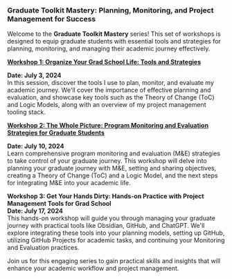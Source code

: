 ### Graduate Toolkit Mastery: Planning, Monitoring, and Project Management for Success

Welcome to the **Graduate Toolkit Mastery** series! This set of workshops is designed to equip graduate students with essential tools and strategies for planning, monitoring, and managing their academic journey effectively. 

[**Workshop 1: Organize Your Grad School Life: Tools and Strategies** ](https://github.com/damian-romero/my-presentations/tree/main/concordia-mastering-your-grad-journey-program/part-1)
 
**Date: July 3, 2024**  
In this session, discover the tools I use to plan, monitor, and evaluate my academic journey. We'll cover the importance of effective planning and evaluation, and showcase key tools such as the Theory of Change (ToC) and Logic Models, along with an overview of my project management tooling stack.

[**Workshop 2: The Whole Picture: Program Monitoring and Evaluation Strategies for Graduate Students**](https://github.com/damian-romero/my-presentations/tree/main/concordia-mastering-your-grad-journey-program/part-2)
 
**Date: July 10, 2024**  
Learn comprehensive program monitoring and evaluation (M&E) strategies to take control of your graduate journey. This workshop will delve into planning your graduate journey with M&E, setting and sharing objectives, creating a Theory of Change (ToC) and a Logic Model, and the next steps for integrating M&E into your academic life.

**Workshop 3: Get Your Hands Dirty: Hands-on Practice with Project Management Tools for Grad School**  
**Date: July 17, 2024**  
This hands-on workshop will guide you through managing your graduate journey with practical tools like Obsidian, GitHub, and ChatGPT. We'll explore integrating these tools into your planning models, setting up GitHub, utilizing GitHub Projects for academic tasks, and continuing your Monitoring and Evaluation practices.

Join us for this engaging series to gain practical skills and insights that will enhance your academic workflow and project management.

